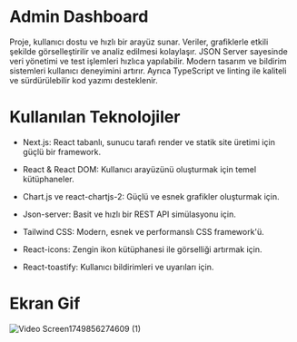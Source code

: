 #  Admin Dashboard

Proje, kullanıcı dostu ve hızlı bir arayüz sunar. Veriler, grafiklerle etkili şekilde görselleştirilir ve analiz edilmesi kolaylaşır.
JSON Server sayesinde veri yönetimi ve test işlemleri hızlıca yapılabilir.
Modern tasarım ve bildirim sistemleri kullanıcı deneyimini artırır. Ayrıca TypeScript ve linting ile kaliteli ve sürdürülebilir kod yazımı desteklenir.


# Kullanılan Teknolojiler

* Next.js: React tabanlı, sunucu tarafı render ve statik site üretimi için güçlü bir framework.

* React & React DOM: Kullanıcı arayüzünü oluşturmak için temel kütüphaneler.

* Chart.js ve react-chartjs-2: Güçlü ve esnek grafikler oluşturmak için.

* Json-server: Basit ve hızlı bir REST API simülasyonu için.

* Tailwind CSS: Modern, esnek ve performanslı CSS framework'ü.

* React-icons: Zengin ikon kütüphanesi ile görselliği artırmak için.

* React-toastify: Kullanıcı bildirimleri ve uyarıları için.

# Ekran Gif

![Video Screen1749856274609 (1)](https://github.com/user-attachments/assets/821c8409-9bf1-4a3b-8829-3ebd66130bf4)

